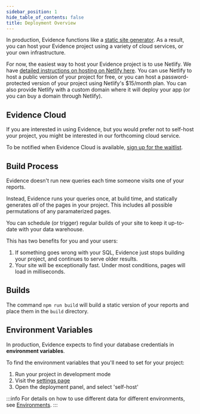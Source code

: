 ```yaml
---
sidebar_position: 1
hide_table_of_contents: false
title: Deployment Overview
---
```



In production, Evidence functions like a [static site generator](https://www.netlify.com/blog/2020/04/14/what-is-a-static-site-generator-and-3-ways-to-find-the-best-one/). As a result, you can host your Evidence project using a variety of cloud services, or your own infrastructure.

For now, the easiest way to host your Evidence project is to use Netlify. We have [detailed instructions on hosting on Netlify here](netlify). You can use Netlify to host a public version of your project for free, or you can host a password-protected version of your project using Netlify's $15/month plan. You can also provide Netlify with a custom domain where it will deploy your app (or you can buy a domain through Netlify).

## Evidence Cloud 

If you are interested in using Evidence, but you would prefer not to self-host your project, you might be interested in our forthcoming cloud service.

To be notified when Evidence Cloud is available, [sign up for the waitlist](https://du3tapwtcbi.typeform.com/to/kwp7ZD3q). 

## Build Process  

Evidence doesn't run new queries each time someone visits one of your reports. 

Instead, Evidence runs your queries once, at build time, and statically generates *all* of the pages in your project. This includes all possible permutations of any paramaterized pages. 

You can schedule (or trigger) regular builds of your site to keep it up-to-date with your data warehouse. 

This has two benefits for you and your users: 

1. If something goes wrong with your SQL, Evidence just stops building your project, and continues to serve older results. 
2. Your site will be exceptionally fast. Under most conditions, pages will load in milliseconds. 

## Builds 

The command `npm run build` will build a static version of your reports and place them in the `build` directory. 

## Environment Variables 

In production, Evidence expects to find your database credentials in **environment variables**. 

To find the environment variables that you'll need to set for your project: 

1. Run your project in development mode 
1. Visit the [settings page](https://localhost:3000)
1. Open the deployment panel, and select 'self-host'

:::info
For details on how to use different data for different environments, see [Environments](/deployment/environments).
:::